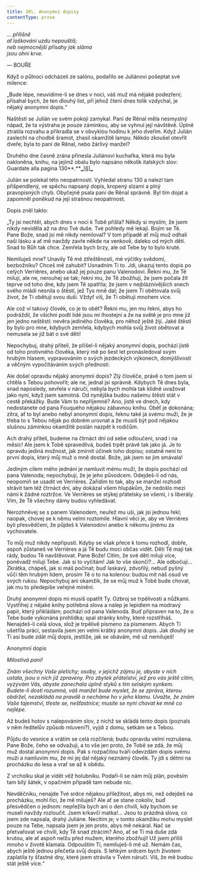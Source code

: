 ```yaml
---
title: 20\. Anonymní dopisy
contentType: prose
---
```


<section>

_… přílišně  
ať laškování uzdu nepouštíš;  
neb nejmocnější přísahy jak sláma  
jsou ohni krve._

— BOUŘE

Když o půlnoci odcházeli ze salónu, podařilo se Juliánovi pošeptat své milence:

„Bude lépe, neuvidíme-li se dnes v noci, váš muž má nějaké podezření; přísahal bych, že ten dlouhý list, při jehož čtení dnes tolik vzdychal, je nějaký anonymní dopis.“

Naštěstí se Julián ve svém pokoji zamykal. Paní de Rênal měla nesmyslný nápad, že ta výstraha je pouze záminkou, aby se vyhnul její návštěvě. Úplně ztratila rozvahu a přikradla se v obvyklou hodinu k jeho dveřím. Když Julián zaslechl na chodbě šramot, zhasil okamžitě lampu. Někdo zkoušel otevřít dveře; byla to paní de Rênal, nebo žárlivý manžel?

Druhého dne časně zrána přinesla Juliánovi kuchařka, která mu byla nakloněna, knihu, na jejímž obalu bylo napsáno několik italských slov: Guardate alla pagina 130**_._**[**_**\[6\]**_**](./resources/undefined)

Julián se polekal této neopatrnosti. Vyhledal stranu 130 a nalezl tam přišpendlený, ve spěchu napsaný dopis, kropený slzami a plný pravopisných chyb. Obyčejně psala paní de Rênal správně. Byl tím dojat a zapomněl poněkud na její strašnou neopatrnost.

Dopis zněl takto:

„Ty jsi nechtěl, abych dnes v noci k Tobě přišla? Někdy si myslím, že jsem nikdy neviděla až na dno Tvé duše. Tvé pohledy mě lekají. Bojím se Tě. Pane Bože, snad jsi mě nikdy nemiloval? V tom případě ať můj muž odhalí naši lásku a ať mě navždy zavře někde na venkově, daleko od mých dětí. Snad to Bůh tak chce. Zemřela bych brzy, ale od Tebe by to bylo kruté.

Nemiluješ mne? Unavily Tě mé ztřeštěnosti, mé výčitky svědomí, bezbožníku? Chceš mě zahubit? Usnadním Ti to. Jdi, ukazuj tento dopis po celých Verrières, anebo ukaž jej pouze panu Valenodovi. Řekni mu, že Tě miluji, ale ne, nerouhej se tak; řekni mu, že Tě zbožňuji, že jsem počala žít teprve od toho dne, kdy jsem Tě spatřila; že jsem v nejbláznivějších snech svého mládí nesnila o štěstí, jež Tys mně dal; že jsem Ti obětovala svůj život, že Ti obětuji svou duši. Vždyť víš, že Ti obětuji mnohem více.

Ale což ví takový člověk, co je to oběť? Řekni mu, jen mu řekni, abys ho podráždil, že všichni podlí lidé jsou mi lhostejní a že na světě je pro mne již jen jedno neštěstí: nevěra jediného člověka, pro něhož ještě žiji. Jaké štěstí by bylo pro mne, kdybych zemřela, kdybych mohla svůj život obětovat a nemusela se již bát o své děti!

Nepochybuj, drahý příteli, že přišel-li nějaký anonymní dopis, pochází jistě od toho protivného člověka, který mě po šest let pronásledoval svým hrubým hlasem, vypravováním o svých jezdeckých výkonech, domýšlivostí a věčným vypočítáváním svých předností.

Ale došel opravdu nějaký anonymní dopis? Zlý člověče, právě o tom jsem si chtěla s Tebou pohovořit; ale ne, jednal jsi správně. Kdybych Tě dnes byla, snad naposledy, sevřela v náručí, nebyla bych mohla tak klidně uvažovat jako nyní, když jsem samotná. Od nynějška budou našemu štěstí stát v cestě překážky. Bude Vám to nepříjemné? Ano, jistě ve dnech, kdy nedostanete od pana Fouquého nějakou zábavnou knihu. Oběť je dokonána; zítra, ať to byl anebo nebyl anonymní dopis, řeknu také já svému muži, že je třeba to s Tebou nějak po dobrém urovnat a že musíš být pod nějakou slušnou záminkou okamžitě poslán nazpět k rodičům.

Ach drahý příteli, budeme na čtrnáct dní od sebe odloučeni, snad i na měsíc! Ale jsem k Tobě spravedlivá, budeš trpět právě tak jako já. Je to opravdu jediná možnost, jak zmírnit účinek toho dopisu; ostatně není to první dopis, který můj muž o mně dostal. Bože, jak jsem se jim smávala!

Jediným cílem mého jednání je namluvit mému muži, že dopis pochází od pana Valenoda; nepochybuji, že je jeho původcem. Odejdeš-li od nás, neopomiň se usadit ve Verrières. Zařídím to tak, aby se manžel rozhodl strávit tam též čtrnáct dní, aby dokázal všem hlupákům, že nedošlo mezi námi k žádné roztržce. Ve Verrières se stýkej přátelsky se všemi, i s liberály. Vím, že Tě všechny dámy budou vyhledávat.

Nerozhněvej se s panem Valenodem, neuřež mu uši, jak jsi jednou řekl; naopak, chovej se k němu velmi roztomile. Hlavní věcí je, aby ve Verrières byli přesvědčeni, že půjdeš k Valenodovi anebo k někomu jinému za vychovatele.

To můj muž nikdy nepřipustí. Kdyby se však přece k tomu rozhodl, dobře, aspoň zůstaneš ve Verrières a já Tě budu moci občas vidět. Děti Tě mají tak rády, budou Tě navštěvovat. Pane Bože! Cítím, že své děti miluji více, poněvadž milují Tebe. Jak si to vyčítám! Jak to vše skončí?… Ale odbočuji… Zkrátka, chápeš, jak si máš počínat; buď laskavý, zdvořilý, nebuď pyšný vůči těm hrubým lidem, prosím Tě o to na kolenou: budou mít náš osud ve svých rukou. Nepochybuj ani okamžik, že se můj muž k Tobě bude chovat, jak mu to předepíše veřejné mínění.

Druhý anonymní dopis mi musíš opatřit Ty. Ozbroj se trpělivostí a nůžkami. Vystříhej z nějaké knihy potřebná slova a nalep je lepidlem na modravý papír, který přikládám; pochází od pana Valenoda. Buď připraven na to, že u Tebe bude vykonána prohlídka; spal stránky knihy, které rozstříháš. Nenajdeš-li celá slova, slož je trpělivě písmeno za písmenem. Abych Ti ušetřila práci, sestavila jsem jen velmi krátký anonymní dopis. Jak dlouhý se Ti asi bude zdát můj dopis, jestliže, jak se obávám, mě už nemiluješ!

Anonymní dopis

_Milostivá paní!_

_Znám všechny Vaše pletichy; osoby, v jejichž zájmu je, abyste v nich ustala, jsou o nich již zpraveny. Pro zbytek přátelství, jež pro vás ještě cítím, vyzývám Vás, abyste zanechala úplně styků s tím selským synkem. Budete-li dosti rozumná, váš manžel bude myslet, že se zpráva, kterou obdržel, nezakládá na pravdě a necháme ho v jeho klamu. Uvažte, že znám Vaše tajemství, třeste se, nešťastnice; musíte se nyní chovat ke mně co nejlépe._

</section>

<section>

Až budeš hotov s nalepováním slov, z nichž se skládá tento dopis (poznals v něm ředitelův způsob mluvení?), vyjdi z domu, setkám se s Tebou.

Půjdu do vesnice a vrátím se celá rozčilená; budu opravdu velmi rozrušena. Pane Bože, čeho se odvažuji, a to vše jen proto, že Tobě se zdá, že můj muž dostal anonymní dopis. Pak s rozpačitou tváří odevzdám dopis svému muži a namluvím mu, že mi jej dal nějaký neznámý člověk. Ty jdi s dětmi na procházku do lesa a vrať se až k obědu.

Z vrcholku skal je vidět věž holubníku. Podaří-li se nám můj plán, pověsím tam bílý šátek, v opačném případě tam nebude nic.

Nevděčníku, nenajde Tvé srdce nějakou příležitost, abys mi, než odejdeš na procházku, mohl říci, že mě miluješ? Ale ať se stane cokoliv, buď přesvědčen o jednom: nepřežila bych ani o den chvíli, kdy bychom se museli navždy rozloučit. Jsem krkavčí matka!… Jsou to prázdná slova, co jsem zde napsala, drahý Juliáne. Necítím je; v tomto okamžiku mohu myslet pouze na Tebe, napsala jsem je jen proto, abys mě nekáral. Nač se přetvařovat ve chvíli, kdy Tě snad ztrácím? Ano, ať se Ti má duše zdá krutou, ale ať aspoň nelžu před mužem, kterého zbožňuji! Už jsem příliš mnoho v životě klamala. Odpouštím Ti, nemiluješ-li mě už. Nemám čas, abych ještě jednou přečetla svůj dopis. S lehkým srdcem bych životem zaplatila ty šťastné dny, které jsem strávila v Tvém náručí. Víš, že mě budou stát ještě více.“

</section>
